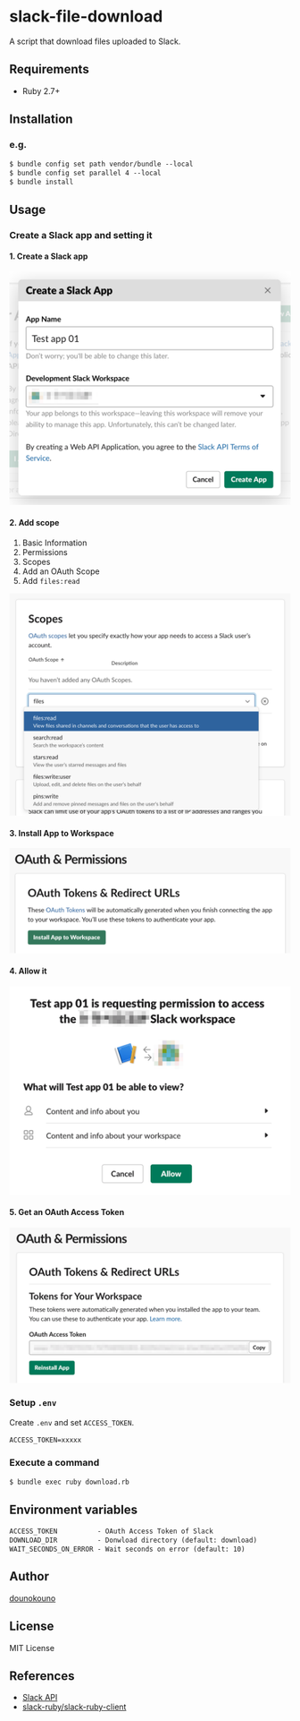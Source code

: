 # slack-file-download

A script that download files uploaded to Slack.

## Requirements

- Ruby 2.7+

## Installation

### e.g.

```
$ bundle config set path vendor/bundle --local
$ bundle config set parallel 4 --local
$ bundle install
```

## Usage

### Create a Slack app and setting it

#### 1. Create a Slack app

![](screenshots/01_create_a_slack_app.png)

#### 2. Add scope

1. Basic Information
2. Permissions
3. Scopes
4. Add an OAuth Scope
5. Add `files:read`

![](screenshots/02_add_scope.png)

#### 3. Install App to Workspace

![](screenshots/03_install_app_to_workspace.png)

#### 4. Allow it

![](screenshots/04_allow_it.png)

#### 5. Get an OAuth Access Token

![](screenshots/05_get_an_oauth_access_token.png)

### Setup `.env`

Create `.env` and set `ACCESS_TOKEN`.

```
ACCESS_TOKEN=xxxxx
```

### Execute a command

```
$ bundle exec ruby download.rb
```

## Environment variables

```
ACCESS_TOKEN          - OAuth Access Token of Slack
DOWNLOAD_DIR          - Donwload directory (default: download)
WAIT_SECONDS_ON_ERROR - Wait seconds on error (default: 10)
```

## Author

[dounokouno](https://github.com/dounokouno)

## License

MIT License

## References

- [Slack API](https://api.slack.com)
- [slack-ruby/slack-ruby-client](https://github.com/slack-ruby/slack-ruby-client)
